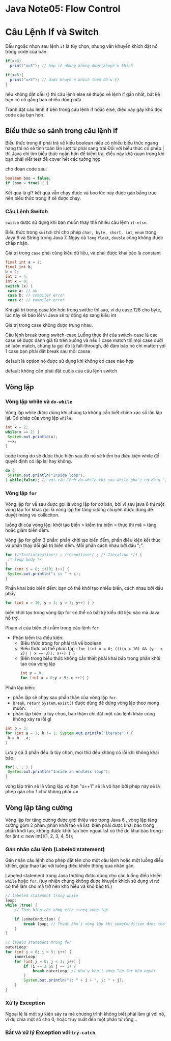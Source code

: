 # Java Note05: Flow Control
# Câu Lệnh If và Switch
Dấu ngoặc nhọn sau lệnh `if` là tùy chọn, nhưng vẫn khuyến khích đặt nó trong code của ban.
```java
if(x>3)
  print("x>3"); // hợp lệ nhưng không được khuyến khích

if(x>5){
  print("x>5"); // được khuyến khích thêm dấu {}
}
```
nếu không đặt dấu {} thì câu lệnh else sẽ thuộc về lệnh if gần nhất, bất kể bạn có cố gắng bao nhiều dòng nữa.

Tránh đặt câu lệnh if bên trong câu lệnh if hoặc else, điều này gây khó đọc code của bạn hơn.

## Biểu thức so sánh trong câu lệnh if
Biểu thức trong if phải trả về kiểu boolean
niếu có nhiều biểu thức ngang hàng thì nó sẽ tính toán lần lượt từ phải sang trái
Đối với biểu thức có phép | thì Java chỉ tìm biểu thức ngắn hơn để kiểm tra, điều này khá quan trọng khi bạn phải viết test để cover hết các tường hợp

cho đoạn code sau:
```java
boolean boo = false;
if (boo = true) { }
```
Kết quả là gì? kết quả vẫn chạy được và boo lúc này được gán bằng true nên biểu thức trong if sẽ được chạy.

### Câu Lệnh Switch
`switch` được sử dụng khi bạn muốn thay thế nhiều câu lệnh `if-else`.

Biểu thức trong `switch` chỉ cho phép `char, byte, short, int`, `enum` trong Java 6 và String trong Java 7. Ngay cả `long` `float`, `double` cũng không được chấp nhận.

Giá trị trong `case` phải cùng kiểu dữ liệu, và phải được khai báo là constant
```java
final int a = 1;
final int b;
b = 2;
int c = 4;
int x = 0;
switch (x) {
 case a: // ok
 case b: // compiler error
 case c: // compiler error
```
Khi giá trị trong case lớn hơn trong swithc thì sao, ví dụ case 128 cho byte, lúc này sẽ báo lỗi vì Java sẽ tự động ép sang kiểu int

Giá trị trong case không được trùng nhau.

Câu lệnh break trong switch-case
Luồng thực thi của switch-case là các case sẽ được đánh giá từ trên xuống và nếu 1 case match thì mọi case dưới sẽ luôn match, chúng ta gọi đó là fall-through, để đảm bảo nó chỉ mattch với 1 case bạn phải đặt break sau mỗi casse

default là option nó được sử dụng khi không có case nào hợp

default không cần phải đặt cuôis của câu lệnh switch

## Vòng lặp
### Vòng lặp while và `do-while`
Vòng lặp while được dùng khi chúng ta không cần biết chính xác số lần lặp lại. Cú pháp của vòng lặp `while`.
```java
int x = 2;
while(x == 2) {
 System.out.println(x);
 ++x;
}
```
code trong do sẽ được thực hiện sau đó nó sẽ kiểm tra điều kiện while để quyết định có lặp lại hay không.
```java
do {
 System.out.println("Inside loop");
} while(false); // với câu lệnh do-while thì sau while phải có dấu ";"
```
### Vòng lặp `for`
Vòng lặp for về sau được gọi là vòng lặp for cơ bản, bởi vì sau java 6 thì một vòng lặp for khác gọi là vòng lặp for tăng cường chuyên được dùng để duyệt mảng và colleciton.

luồng đi của vòng lặp: khởi tạo biến > kiểm tra biến > thực thi mã > tăng hoặc giảm biến đếm.

Vòng lặp for gồm 3 phần: phần khởi tạo biến đếm, phần điều kiện kết thúc và phần thay đổi giá trị biến đếm. Mỗi phần cách nhau bởi dấu ";".
```java
for (/*Initialization*/ ; /*Condition*/ ; /* Iteration */) {
 /* loop body */
}
for (int i = 0; i<10; i++) {
 System.out.println("i is " + i);
}
```
Phần khai báo biến đếm: bạn có thể khởi tạo nhiều biến, cách nhau bởi dấu phẩy
```java
for (int x = 10, y = 3; y > 3; y++) { }
```
biến khởi tạo trong vòng lặp for có thể có bất kỳ kiểu dữ liệu nào mà Java hỗ trợ. 

Phạm vi của biến chỉ nằm trong câu lệnh `for`

- Phần kiểm tra điều kiện:
  - Biểu thức trong for phải trả về boolean
  - Biểu thức có thể phức tạp : `for (int x = 0; ((((x < 10) && (y-- > 2)) | x == 3)); x++) { }`
  - Biến trong biểu thức không cần thiết phải khai báo trong phần khởi tạo của vòng lặp
    ```java
    int y = 0;
    for (int x = 0;y > 5; x ++){ }
    ```

Phần lặp biến: 
- phần lặp sẽ chạy sau phần thân của vòng lặp `for`.
- `break`, `return` `System.exist()` được dùng để dừng vòng lặp theo mong muốn.
- phần lặp biến la tùy chọn, bạn thậm chí đặt một câu lệnh khác cũng không xảy ra lỗi gì
```java
int b = 3;
for (int a = 1; b != 1; System.out.println("iterate")) {
 b = b - a;
}
```

Lưu ý cả 3 phần đều là tùy chọn, mọi thứ đều không có lỗi khi không khai báo.
```java
for( ; ; ) {
 System.out.println("Inside an endless loop");
}
```
vòng lặp trên sẽ là vòng lặp vô hạn "x=+1" sẽ là vô hạn bởi phép này sẽ là phép gán cho 1 chứ không phải +=

## Vòng lặp tăng cường
Vòng lặp for tăng cường được giới thiệu vào trong Java 6 , vòng lặp tăng cường gồm 2 phần: phần khởi tạo và list.
biến phải được khai báo trong phần khởi tạo, không được khởi tạo bên ngoài
list có thể dc khai báo trong : for (int x: new int[]{1, 2, 3, 4, 5});

### Gán nhãn câu lệnh (Labeled statement)
Gán nhãn câu lệnh cho phép đặt tên cho một câu lệnh hoặc một luồng điều khiển, giúp thao tác với luồng điều khiển thông qua nhãn gán.

Labeled statement trong Java thường được dùng cho các luồng điều khiển `while` hoặc `for`. (tuy nhiên chúng không được khuyến khích sử dụng vì nó có thể làm cho mã trở nên khó hiểu và khó bảo trì.)
```java
// labeled statement trong while
loop:
while (true) {
    // Thực hiện các công việc trong vòng lặp

    if (someCondition) {
        break loop; // Thoát khỏi vòng lặp khi someCondition được thỏa mãn
    }
}

// labeld statement trong for
outerLoop:
for (int i = 0; i < 5; i++) {
    innerLoop:
    for (int j = 0; j < 3; j++) {
        if (i == 2 && j == 1) {
            break outerLoop; // Nhảy khỏi vòng lặp for bên ngoài
        }
        System.out.println("i: " + i + ", j: " + j);
    }
}

```
### Xử lý Exception
Ngoại lệ là một sự kiện sảy ra mà chương trình không biết phải làm gì với nó, ví dụ chia một số cho 0, hoặc truy xuất đến một phần tử rỗng...
### Bắt và xử lý Exception với `try-catch`



